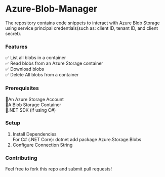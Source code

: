# Azure-Blob-Manager
The repository contains code snippets to interact with Azure Blob Storage using service principal credentials(such as: client ID, tenant ID, and client secret).  
    
### Features    
✅ List all blobs in a container     
✅ Read blobs from an Azure Storage container    
✅ Download blobs    
✅ Delete All blobs from a container      
     
### Prerequisites     
📌An Azure Storage Account   
📌A Blob Storage Container   
📌.NET SDK (if using C#)      
      
### Setup    
1. Install Dependencies   
For C# (.NET Core): dotnet add package Azure.Storage.Blobs     
2. Configure Connection String   
     
### Contributing    
Feel free to fork this repo and submit pull requests! 
